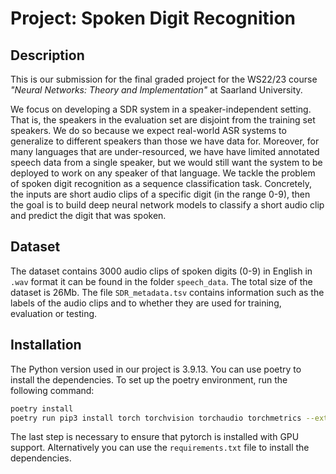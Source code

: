 # Project: Spoken Digit Recognition

## Description

This is our submission for the final graded project for the WS22/23 course *"Neural Networks: Theory and Implementation"* at Saarland University.

We focus on developing a SDR system in a speaker-independent setting. That is, the speakers in the evaluation set are disjoint from the training set speakers. We do so because we expect real-world ASR systems to generalize to different speakers than those we have data for. Moreover, for many languages that are under-resourced, we have have limited annotated speech data from a single speaker, but we would still want the system to be deployed to work on any speaker of that language. We tackle the problem of spoken digit recognition as a sequence classification task. Concretely, the inputs are short audio clips of a specific digit (in the range 0-9), then the goal is to build deep neural network models to classify a short audio clip and predict the digit that was spoken.

## Dataset
The dataset contains 3000 audio clips of spoken digits (0-9) in English in `.wav` format it can be found in the folder `speech_data`.
The total size of the dataset is 26Mb. The file `SDR_metadata.tsv` contains information such as the labels of the audio clips and to whether they are used for training, evaluation or testing.

## Installation
The Python version used in our project is 3.9.13. You can use poetry to install the dependencies. To set up the poetry environment, run the following command:
```bash
poetry install
poetry run pip3 install torch torchvision torchaudio torchmetrics --extra-index-url https://download.pytorch.org/whl/cu117
```
The last step is necessary to ensure that pytorch is installed with GPU support. Alternatively you can use the `requirements.txt` file to install the dependencies.

